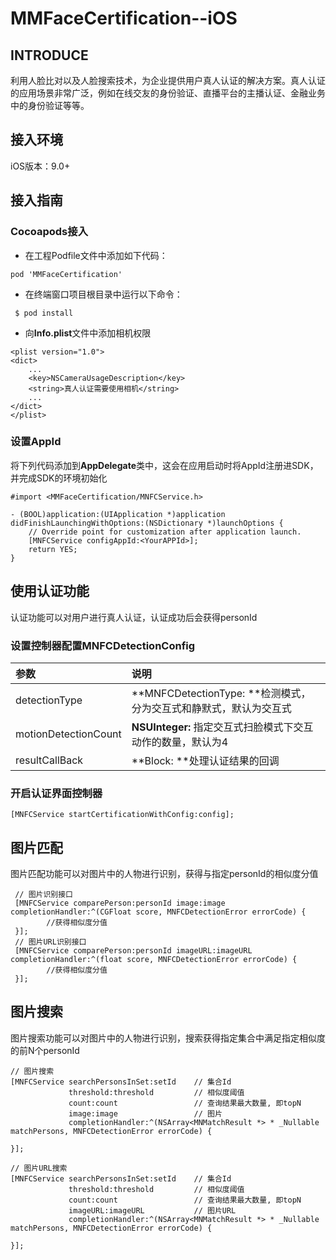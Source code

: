 # MMFaceCertification--iOS

## INTRODUCE

利用人脸比对以及人脸搜索技术，为企业提供用户真人认证的解决方案。真人认证的应用场景非常广泛，例如在线交友的身份验证、直播平台的主播认证、金融业务中的身份验证等等。

## 接入环境

iOS版本：9.0+

## 接入指南

### Cocoapods接入

* 在工程Podfile文件中添加如下代码：

```
pod 'MMFaceCertification'
```

* 在终端窗口项目根目录中运行以下命令：

```
 $ pod install
```

* 向**Info.plist**文件中添加相机权限

```
<plist version="1.0">
<dict>
    ...
    <key>NSCameraUsageDescription</key>
    <string>真人认证需要使用相机</string>
    ...
</dict>
</plist>
```

### 设置AppId

将下列代码添加到**AppDelegate**类中，这会在应用启动时将AppId注册进SDK，并完成SDK的环境初始化

```
#import <MMFaceCertification/MNFCService.h>

- (BOOL)application:(UIApplication *)application didFinishLaunchingWithOptions:(NSDictionary *)launchOptions {
    // Override point for customization after application launch.
    [MNFCService configAppId:<YourAPPId>];
    return YES;
}
```

## 使用认证功能

认证功能可以对用户进行真人认证，认证成功后会获得personId

### 设置控制器配置MNFCDetectionConfig

| 参数 | 说明 |
| :--- | :--- |
| detectionType | **MNFCDetectionType: **检测模式，分为交互式和静默式，默认为交互式 |
| motionDetectionCount | **NSUInteger:** 指定交互式扫脸模式下交互动作的数量，默认为4 |
| resultCallBack | **Block: **处理认证结果的回调 |

### 开启认证界面控制器

```
[MNFCService startCertificationWithConfig:config];
```

## 图片匹配

图片匹配功能可以对图片中的人物进行识别，获得与指定personId的相似度分值

```
 // 图片识别接口
 [MNFCService comparePerson:personId image:image completionHandler:^(CGFloat score, MNFCDetectionError errorCode) {
        //获得相似度分值
 }];
 // 图片URL识别接口
 [MNFCService comparePerson:personId imageURL:imageURL completionHandler:^(float score, MNFCDetectionError errorCode) {
        //获得相似度分值
 }];
```

## 图片搜索

图片搜索功能可以对图片中的人物进行识别，搜索获得指定集合中满足指定相似度的前N个personId

```
// 图片搜索
[MNFCService searchPersonsInSet:setId    // 集合Id
             threshold:threshold         // 相似度阈值                    
             count:count                 // 查询结果最大数量, 即topN
             image:image                 // 图片
             completionHandler:^(NSArray<MNMatchResult *> * _Nullable matchPersons, MNFCDetectionError errorCode) {

}];

// 图片URL搜索
[MNFCService searchPersonsInSet:setId    // 集合Id
             threshold:threshold         // 相似度阈值
             count:count                 // 查询结果最大数量, 即topN
             imageURL:imageURL           // 图片URL
             completionHandler:^(NSArray<MNMatchResult *> * _Nullable matchPersons, MNFCDetectionError errorCode) {

}];
```